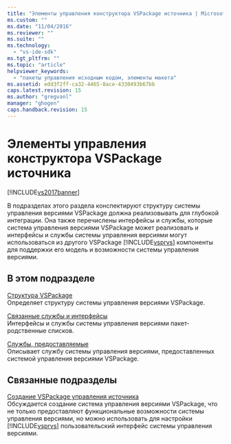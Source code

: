 ```yaml
---
title: "Элементы управления конструктора VSPackage источника | Microsoft Docs"
ms.custom: ""
ms.date: "11/04/2016"
ms.reviewer: ""
ms.suite: ""
ms.technology: 
  - "vs-ide-sdk"
ms.tgt_pltfrm: ""
ms.topic: "article"
helpviewer_keywords: 
  - "пакеты управления исходным кодом, элементы макета"
ms.assetid: edd3f2ff-ca32-4465-8ace-4330493b67bb
caps.latest.revision: 15
ms.author: "gregvanl"
manager: "ghogen"
caps.handback.revision: 15
---
```

# Элементы управления конструктора VSPackage источника
[!INCLUDE[vs2017banner](../../code-quality/includes/vs2017banner.md)]

В подразделах этого раздела конспектируют структуру системы управления версиями VSPackage должна реализовывать для глубокой интеграции.  Она также перечислены интерфейсы и службы, которые система управления версиями VSPackage может реализовать и интерфейсы и службы системы управления версиями могут использоваться из другого VSPackage [!INCLUDE[vsprvs](../../code-quality/includes/vsprvs_md.md)] компоненты для поддержки его модель и возможности системы управления версиями.  
  
## В этом подразделе  
 [Структура VSPackage](../../extensibility/internals/vspackage-structure-source-control-vspackage.md)  
 Определяет структуру системы управления версиями VSPackage.  
  
 [Связанные службы и интерфейсы](../../extensibility/internals/related-services-and-interfaces-source-control-vspackage.md)  
 Интерфейсы и службы системы управления версиями пакет\-родственные списков.  
  
 [Службы, предоставляемые](../../extensibility/internals/services-provided-source-control-vspackage.md)  
 Описывает службу системы управления версиями, предоставленных системой управления версиями VSPackage.  
  
## Связанные подразделы  
 [Создание VSPackage управления источника](../../extensibility/internals/creating-a-source-control-vspackage.md)  
 Обсуждается создание система управления версиями VSPackage, что не только предоставляют функциональные возможности системы управления версиями, но можно использовать для настройки [!INCLUDE[vsprvs](../../code-quality/includes/vsprvs_md.md)] пользовательский интерфейс системы управления версиями.